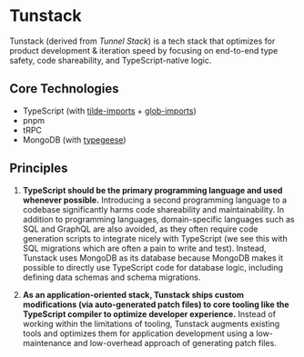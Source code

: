 # Tunstack

Tunstack (derived from _Tunnel Stack_) is a tech stack that optimizes for product development & iteration speed by focusing on end-to-end type safety, code shareability, and TypeScript-native logic.

## Core Technologies

- TypeScript (with [tilde-imports](https://github.com/Tunnel-Labs/tilde-imports) + [glob-imports](https://github.com/Tunnel-Labs/glob-imports))
- pnpm
- tRPC
- MongoDB (with [typegeese](https://github.com/Tunnel-Labs/typegeese))

## Principles

1. **TypeScript should be the primary programming language and used whenever possible.** Introducing a second programming language to a codebase significantly harms code shareability and maintainability. In addition to programming languages, domain-specific languages such as SQL and GraphQL are also avoided, as they often require code generation scripts to integrate nicely with TypeScript (we see this with SQL migrations which are often a pain to write and test). Instead, Tunstack uses MongoDB as its database because MongoDB makes it possible to directly use TypeScript code for database logic, including defining data schemas and schema migrations.

2. **As an application-oriented stack, Tunstack ships custom modifications (via auto-generated patch files) to core tooling like the TypeScript compiler to optimize developer experience.** Instead of working within the limitations of tooling, Tunstack augments existing tools and optimizes them for application development using a low-maintenance and low-overhead approach of generating patch files.
